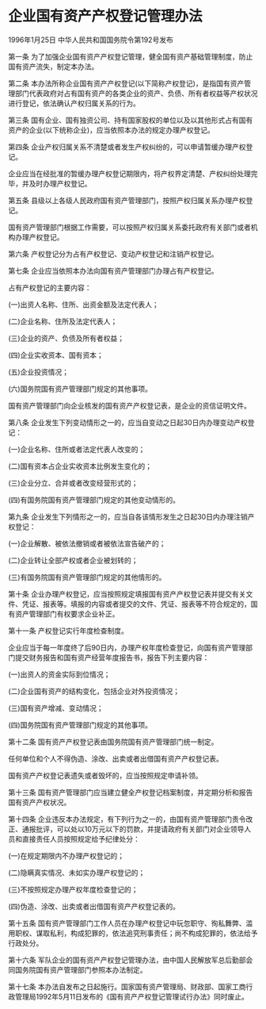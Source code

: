 # 企业国有资产产权登记管理办法

1996年1月25日 中华人民共和国国务院令第192号发布　



第一条 为了加强企业国有资产产权登记管理，健全国有资产基础管理制度，防止国有资产流失，制定本办法。

第二条 本办法所称企业国有资产产权登记(以下简称产权登记)，是指国有资产管理部门代表政府对占有国有资产的各类企业的资产、负债、所有者权益等产权状况进行登记，依法确认产权归属关系的行为。

第三条 国有企业、国有独资公司、持有国家股权的单位以及以其他形式占有国有资产的企业(以下统称企业)，应当依照本办法的规定办理产权登记。

第四条 企业产权归属关系不清楚或者发生产权纠纷的，可以申请暂缓办理产权登记。

企业应当在经批准的暂缓办理产权登记期限内，将产权界定清楚、产权纠纷处理完毕，并及时办理产权登记。

第五条 县级以上各级人民政府国有资产管理部门，按照产权归属关系办理产权登记。

国有资产管理部门根据工作需要，可以按照产权归属关系委托政府有关部门或者机构办理产权登记。

第六条 产权登记分为占有产权登记、变动产权登记和注销产权登记。

第七条 企业应当依照本办法向国有资产管理部门办理占有产权登记。

占有产权登记的主要内容：

(一)出资人名称、住所、出资金额及法定代表人；

(二)企业名称、住所及法定代表人；

(三)企业的资产、负债及所有者权益；

(四)企业实收资本、国有资本；

(五)企业投资情况；

(六)国务院国有资产管理部门规定的其他事项。

国有资产管理部门向企业核发的国有资产产权登记表，是企业的资信证明文件。

第八条 企业发生下列变动情形之一的，应当自变动之日起30日内办理变动产权登记：

(一)企业名称、住所或者法定代表人改变的；

(二)国有资本占企业实收资本比例发生变化的；

(三)企业分立、合并或者改变经营形式的；

(四)有国务院国有资产管理部门规定的其他变动情形的。

第九条 企业发生下列情形之一的，应当自各该情形发生之日起30日内办理注销产权登记：

(一)企业解散、被依法撤销或者被依法宣告破产的；

(二)企业转让全部产权或者企业被划转的；

(三)有国务院国有资产管理部门规定的其他情形的。

第十条 企业办理产权登记，应当按照规定填报国有资产产权登记表并提交有关文件、凭证、报表等。填报的内容或者提交的文件、凭证、报表等不符合规定的，国有资产管理部门有权要求企业补正。

第十一条 产权登记实行年度检查制度。

企业应当于每一年度终了后90日内，办理产权年度检查登记，向国有资产管理部门提交财务报告和国有资产经营年度报告书，报告下列主要内容：

(一)出资人的资金实际到位情况；

(二)企业国有资产的结构变化，包括企业对外投资情况；

(三)国有资产增减、变动情况；

(四)国务院国有资产管理部门规定的其他事项。

第十二条 国有资产产权登记表由国务院国有资产管理部门统一制定。

任何单位和个人不得伪造、涂改、出卖或者出借国有资产产权登记表。

国有资产产权登记表遗失或者毁坏的，应当按照规定申请补领。

第十三条 国有资产管理部门应当建立健全产权登记档案制度，并定期分析和报告国有资产产权状况。

第十四条 企业违反本办法规定，有下列行为之一的，由国有资产管理部门责令改正、通报批评，可以处以10万元以下的罚款，并提请政府有关部门对企业领导人员和直接责任人员按照规定给予纪律处分：

(一)在规定期限内不办理产权登记的；

(二)隐瞒真实情况、未如实办理产权登记的；

(三)不按照规定办理产权年度检查登记的；

(四)伪造、涂改、出卖或者出借国有资产产权登记表的。

第十五条 国有资产管理部门工作人员在办理产权登记中玩忽职守、徇私舞弊、滥用职权、谋取私利，构成犯罪的，依法追究刑事责任；尚不构成犯罪的，依法给予行政处分。

第十六条 军队企业的国有资产产权登记管理办法，由中国人民解放军总后勤部会同国务院国有资产管理部门参照本办法制定。

第十七条 本办法自发布之日起施行。国家国有资产管理局、财政部、国家工商行政管理局1992年5月11日发布的《国有资产产权登记管理试行办法》同时废止。